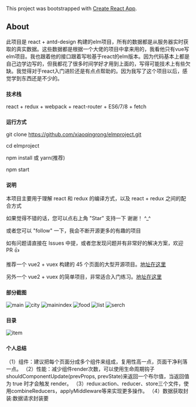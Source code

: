 This project was bootstrapped with [Create React App](https://github.com/facebook/create-react-app).

## About
此项目是 react + antd-design 构建的elm项目，所有的数据都是从服务器实时获取的真实数据。这些数据都是根据一个大佬的项目中拿来用的，我看他只有vue写elm项目。我也跟着他的接口跟着写啦基于react的elm版本。因为代码基本上都是自己边学边写的，但我都花了很多时间学好才用到上面的，写得可能技术上有些欠缺。我觉得对于react入门进阶还是有点点帮助的。因为我写了这个项目以后，感觉学到东西还是不少的。

### `技术栈`
react + redux + webpack + react-router + ES6/7/8 + fetch

### `运行方式`
git clone https://github.com/xiaoqingrong/elmproject.git

cd elmproject

npm install 或 yarn(推荐)

npm start

### `说明`

本项目主要用于理解 react 和 redux 的编译方式，以及 react + redux 之间的配合方式

如果觉得不错的话，您可以点右上角 "Star" 支持一下 谢谢！ ^_^

或者您可以 "follow" 一下，我会不断开源更多的有趣的项目

如有问题请直接在 Issues 中提，或者您发现问题并有非常好的解决方案，欢迎 PR 👍

推荐一个 vue2 + vuex 构建的 45 个页面的大型开源项目。[地址在这里](https://github.com/bailicangdu/vue2-elm)

另外一个 vue2 + vuex 的简单项目，非常适合入门练习。[地址在这里](https://github.com/bailicangdu/vue2-happyfri)


### `部分截图`
![main](https://github.com/xiaoqingrong/elmproject/blob/master/src/assets/projectImg/main.png)
![city](https://github.com/xiaoqingrong/elmproject/blob/master/src/assets/projectImg/city.png)
![mainindex](https://github.com/xiaoqingrong/elmproject/blob/master/src/assets/projectImg/mainindex.png)
![food](https://github.com/xiaoqingrong/elmproject/blob/master/src/assets/projectImg/food.png)
![list](https://github.com/xiaoqingrong/elmproject/blob/master/src/assets/projectImg/list.png)
![serch](https://github.com/xiaoqingrong/elmproject/blob/master/src/assets/projectImg/search.png)

### `目录`
![item](https://github.com/xiaoqingrong/elmproject/blob/master/src/assets/projectImg/item.png)


### `个人总结`
（1）组件：建议把每个页面分成多个组件来组成，复用性高一点，页面干净利落一点。
（2）性能：减少组件render次数，可以使用生命周期钩子 shouldComponentUpdate(prevProps, prevState)来返回一个布尔值，当返回值为 true 时才会触发 render。
（3）redux:action、reducer、store三个文件，使用combineReducers，applyMiddleware等来实现更多操作。
（4）数据获取封装:数据请求封装要
